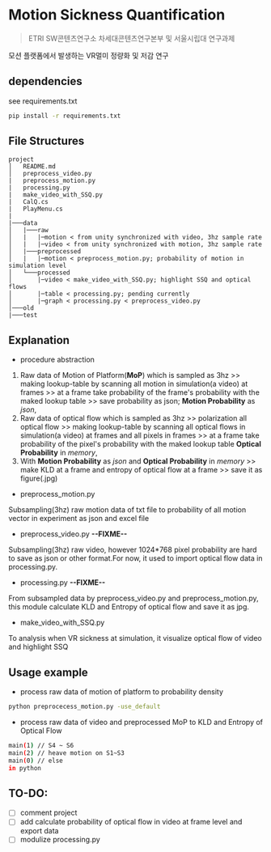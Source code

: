 # Motion Sickness Quantification
> ETRI SW콘텐츠연구소 차세대콘텐츠연구본부 및 서울시립대 연구과제

모션 플랫폼에서 발생하는 VR멀미 정량화 및 저감 연구

## dependencies
see requirements.txt

```sh
pip install -r requirements.txt
```

## File Structures
```
project
│   README.md
│   preprocess_video.py
|   preprocess_motion.py
|   processing.py
|   make_video_with_SSQ.py
|   CalQ.cs
|   PlayMenu.cs
|
|───data
│   |───raw
│   |   |─motion < from unity synchronized with video, 3hz sample rate
│   |   |─video < from unity synchronized with motion, 3hz sample rate
│   |───preprocessed 
│   |   |─motion < preprocess_motion.py; probability of motion in simulation level
│   └───processed
│       |─video < make_video_with_SSQ.py; highlight SSQ and optical flows
│       |─table < processing.py; pending currently
│       |─graph < processing.py < preprocess_video.py
│───old
|───test

```

## Explanation

- procedure abstraction

1. Raw data of Motion of Platform(**MoP**) which is sampled as 3hz >> making lookup-table by scanning all motion in simulation(a video) at frames >> at a frame take probability of the frame's probability with the maked lookup table >> save probability as json; **Motion Probability** as *json*,  
2. Raw data of optical flow which is sampled as 3hz >> polarization all optical flow >> making lookup-table by scanning all optical flows in simulation(a video) at frames and all pixels in frames >> at a frame take probability of the pixel's probability with the maked lookup table  **Optical Probability** in *memory*,  
3. With **Motion Probability** as *json* and **Optical Probability** in *memory* >> make KLD at a frame and entropy of optical flow at a frame >> save it as figure(.jpg)


- preprocess_motion.py  

Subsampling(3hz) raw motion data of txt file to probability of all motion vector in experiment as json and excel file

- preprocess_video.py **--FIXME--**  

Subsampling(3hz) raw video, however 1024*768 pixel probability are hard to save as json or other format.For now, it used to import optical flow data in processing.py.

- processing.py **--FIXME--**  

From subsampled data by preprocess_video.py and preprocess_motion.py, this module calculate KLD and Entropy of optical flow and save it as jpg.

- make_video_with_SSQ.py  

To analysis when VR sickness at simulation, it visualize optical flow of video and highlight SSQ


## Usage example
- process raw data of motion of platform to probability density
```sh
python preprocecess_motion.py -use_default
```

- process raw data of video and preprocessed MoP to KLD and Entropy of Optical Flow
```sh
main(1) // S4 ~ S6
main(2) // heave motion on S1~S3
main(0) // else
in python
```

## TO-DO:
- [ ] comment project
- [ ] add calculate probability of optical flow in video at frame level and export data
- [ ] modulize processing.py
